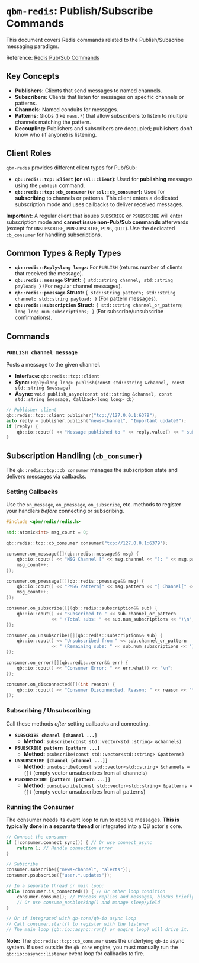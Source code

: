 # `qbm-redis`: Publish/Subscribe Commands

This document covers Redis commands related to the Publish/Subscribe messaging paradigm.

Reference: [Redis Pub/Sub Commands](https://redis.io/commands/?group=pubsub)

## Key Concepts

*   **Publishers:** Clients that send messages to named channels.
*   **Subscribers:** Clients that listen for messages on specific channels or patterns.
*   **Channels:** Named conduits for messages.
*   **Patterns:** Globs (like `news.*`) that allow subscribers to listen to multiple channels matching the pattern.
*   **Decoupling:** Publishers and subscribers are decoupled; publishers don't know who (if anyone) is listening.

## Client Roles

`qbm-redis` provides different client types for Pub/Sub:

*   **`qb::redis::tcp::client` (or `ssl::client`):** Used for **publishing** messages using the `publish` command.
*   **`qb::redis::tcp::cb_consumer` (or `ssl::cb_consumer`):** Used for **subscribing** to channels or patterns. This client enters a dedicated subscription mode and uses callbacks to deliver received messages.

**Important:** A regular client that issues `SUBSCRIBE` or `PSUBSCRIBE` will enter subscription mode and **cannot issue non-Pub/Sub commands** afterwards (except for `UNSUBSCRIBE`, `PUNSUBSCRIBE`, `PING`, `QUIT`). Use the dedicated `cb_consumer` for handling subscriptions.

## Common Types & Reply Types

*   **`qb::redis::Reply<long long>`:** For `PUBLISH` (returns number of clients that received the message).
*   **`qb::redis::message` Struct:** `{ std::string channel; std::string payload; }` (For regular channel messages).
*   **`qb::redis::pmessage` Struct:** `{ std::string pattern; std::string channel; std::string payload; }` (For pattern messages).
*   **`qb::redis::subscription` Struct:** `{ std::string channel_or_pattern; long long num_subscriptions; }` (For subscribe/unsubscribe confirmations).

## Commands

### `PUBLISH channel message`

Posts a message to the given channel.

*   **Interface:** `qb::redis::tcp::client`
*   **Sync:** `Reply<long long> publish(const std::string &channel, const std::string &message)`
*   **Async:** `void publish_async(const std::string &channel, const std::string &message, Callback<long long> cb)`

```cpp
// Publisher client
qb::redis::tcp::client publisher("tcp://127.0.0.1:6379");
auto reply = publisher.publish("news-channel", "Important update!");
if (reply) {
    qb::io::cout() << "Message published to " << reply.value() << " subscribers.\n";
}
```

## Subscription Handling (`cb_consumer`)

The `qb::redis::tcp::cb_consumer` manages the subscription state and delivers messages via callbacks.

### Setting Callbacks

Use the `on_message`, `on_pmessage`, `on_subscribe`, etc. methods to register your handlers *before* connecting or subscribing.

```cpp
#include <qbm/redis/redis.h>

std::atomic<int> msg_count = 0;

qb::redis::tcp::cb_consumer consumer("tcp://127.0.0.1:6379");

consumer.on_message([](qb::redis::message&& msg) {
    qb::io::cout() << "MSG Channel [" << msg.channel << "]: " << msg.payload << "\n";
    msg_count++;
});

consumer.on_pmessage([](qb::redis::pmessage&& msg) {
    qb::io::cout() << "PMSG Pattern[" << msg.pattern << "] Channel[" << msg.channel << "]: " << msg.payload << "\n";
    msg_count++;
});

consumer.on_subscribe([](qb::redis::subscription&& sub) {
    qb::io::cout() << "Subscribed to " << sub.channel_or_pattern 
                 << " (Total subs: " << sub.num_subscriptions << ")\n";
});

consumer.on_unsubscribe([](qb::redis::subscription&& sub) {
    qb::io::cout() << "Unsubscribed from " << sub.channel_or_pattern 
                 << " (Remaining subs: " << sub.num_subscriptions << ")\n";
});

consumer.on_error([](qb::redis::error&& err) {
    qb::io::cout() << "Consumer Error: " << err.what() << "\n";
});

consumer.on_disconnected([](int reason) {
    qb::io::cout() << "Consumer Disconnected. Reason: " << reason << "\n";
});
```

### Subscribing / Unsubscribing

Call these methods *after* setting callbacks and connecting.

*   **`SUBSCRIBE channel [channel ...]`**
    *   **Method:** `subscribe(const std::vector<std::string> &channels)`
*   **`PSUBSCRIBE pattern [pattern ...]`**
    *   **Method:** `psubscribe(const std::vector<std::string> &patterns)`
*   **`UNSUBSCRIBE [channel [channel ...]]`**
    *   **Method:** `unsubscribe(const std::vector<std::string> &channels = {})` (empty vector unsubscribes from all channels)
*   **`PUNSUBSCRIBE [pattern [pattern ...]]`**
    *   **Method:** `punsubscribe(const std::vector<std::string> &patterns = {})` (empty vector unsubscribes from all patterns)

### Running the Consumer

The consumer needs its event loop to run to receive messages. **This is typically done in a separate thread** or integrated into a QB actor's core.

```cpp
// Connect the consumer
if (!consumer.connect_sync()) { // Or use connect_async
    return 1; // Handle connection error
}

// Subscribe
consumer.subscribe({"news-channel", "alerts"});
consumer.psubscribe({"user.*.updates"});

// In a separate thread or main loop:
while (consumer.is_connected()) { // Or other loop condition
    consumer.consume(); // Process replies and messages, blocks briefly
    // Or use consume_nonblocking() and manage sleep/yield
}

// Or if integrated with qb-core/qb-io async loop
// Call consumer.start() to register with the listener
// The main loop (qb::io::async::run() or engine loop) will drive it.
```

**Note:** The `qb::redis::tcp::cb_consumer` uses the underlying `qb-io` async system. If used outside the `qb-core` engine, you must manually run the `qb::io::async::listener` event loop for callbacks to fire. 